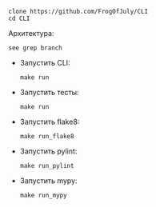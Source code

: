 ```shell
clone https://github.com/FrogOfJuly/CLI
cd CLI
```
Архитектура:
```
see grep branch
```


* Запустить CLI:
    ```shell
    make run
    ```

* Запустить тесты:
    ```shell
    make run
    ```

* Запустить flake8:
    ```shell
    make run_flake8
    ```
* Запустить pylint:
    ```shell
    make run_pylint
    ```
* Запустить mypy:
    ```shell
    make run_mypy
    ```